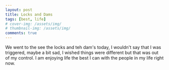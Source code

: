 ```yaml
---
layout: post
title: Locks and Dams
tags: [best, life]
# cover-img: /assets/img/
# thumbnail-img: /assets/img/
comments: true
---
```

We went to the see the locks and teh dam's today, I wouldn't say that I was triggered, maybe a bit sad, I wished things were different but that was out of my control. I am enjoying life the best I can with the people in my life right now.
